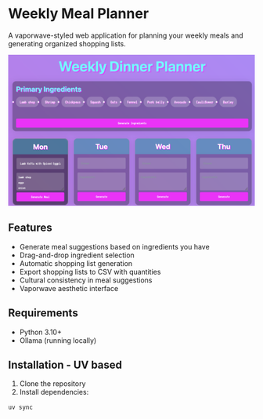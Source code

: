 # Weekly Meal Planner

A vaporwave-styled web application for planning your weekly meals and generating organized shopping lists.

![Weekly Meal Planner Interface](images/app_image.png)

## Features

- Generate meal suggestions based on ingredients you have
- Drag-and-drop ingredient selection
- Automatic shopping list generation
- Export shopping lists to CSV with quantities
- Cultural consistency in meal suggestions
- Vaporwave aesthetic interface

## Requirements

- Python 3.10+
- Ollama (running locally)

## Installation - UV based

1. Clone the repository
2. Install dependencies:
```bash
uv sync
```
